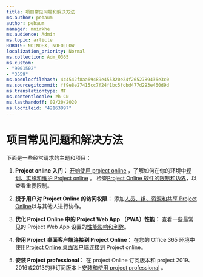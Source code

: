 ```yaml
---
title: 项目常见问题和解决方法
ms.author: pebaum
author: pebaum
manager: mnirkhe
ms.audience: Admin
ms.topic: article
ROBOTS: NOINDEX, NOFOLLOW
localization_priority: Normal
ms.collection: Adm_O365
ms.custom:
- "9001502"
- "3559"
ms.openlocfilehash: 4c4542f8aa69489e455320e24f2652789436e3c0
ms.sourcegitcommit: ff9e8e27415cc7f24f1bc5fcbd477d293e460d9d
ms.translationtype: MT
ms.contentlocale: zh-CN
ms.lasthandoff: 02/20/2020
ms.locfileid: "42163997"
---
```

# <a name="project-common-issues-and-resolutions"></a>项目常见问题和解决方法

下面是一些经常请求的主题和项目：

1. **Project online 入门：**  [开始使用 project online](https://docs.microsoft.com/en-us/ProjectOnline/get-started-with-project-online) ，了解如何在你的环境中[规划、实施和维护 Project online](https://docs.microsoft.com/en-us/projectonline/project-online) 。 检查[Project Online 软件的限制和边界](https://docs.microsoft.com/en-us/ProjectOnline/project-online-software-boundaries-and-limits)，以查看重要限制。

2. **授予用户对 Project Online 的访问权限：** 添加[人员、组、资源和共享 Project Online](https://docs.microsoft.com/en-us/projectonline/step-2-add-people-to-project-online)以与其他人进行协作。 

3. **优化 Project Online 中的 Project Web App （PWA）性能：** 查看一些最常见的 Project Web App 设置的[性能影响和利弊](https://docs.microsoft.com/en-us/projectonline/tune-project-online-performance)。

4. **使用 Project 桌面客户端连接到 Project Online：** 在您的 Office 365 环境中使用[Project Online 桌面客户端](https://docs.microsoft.com/en-us/projectonline/connect-to-project-online-with-the-project-online-desktop-client)连接到 Project online。 

5. **安装 Project professional：** 在 project Online 订阅版本和 project 2019、2016或2013的非订阅版本上[安装和使用 project professional](https://support.office.com/en-us/article/install-project-7059249b-d9fe-4d61-ab96-5c5bf435f281?ui=en-US&rs=en-US&ad=US) 。
